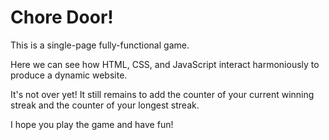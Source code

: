#  Chore Door!
 
This is a single-page fully-functional game.

Here we can see how HTML, CSS, and JavaScript interact harmoniously to produce a dynamic website.

It's not over yet! It still remains to add the counter of your current winning streak and the counter of your longest streak.

I hope you play the game and have fun!